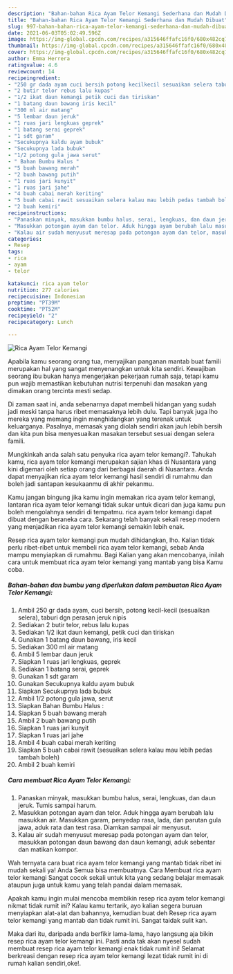 ```yaml
---
description: "Bahan-bahan Rica Ayam Telor Kemangi Sederhana dan Mudah Dibuat"
title: "Bahan-bahan Rica Ayam Telor Kemangi Sederhana dan Mudah Dibuat"
slug: 997-bahan-bahan-rica-ayam-telor-kemangi-sederhana-dan-mudah-dibuat
date: 2021-06-03T05:02:49.596Z
image: https://img-global.cpcdn.com/recipes/a315646ffafc16f0/680x482cq70/rica-ayam-telor-kemangi-foto-resep-utama.jpg
thumbnail: https://img-global.cpcdn.com/recipes/a315646ffafc16f0/680x482cq70/rica-ayam-telor-kemangi-foto-resep-utama.jpg
cover: https://img-global.cpcdn.com/recipes/a315646ffafc16f0/680x482cq70/rica-ayam-telor-kemangi-foto-resep-utama.jpg
author: Emma Herrera
ratingvalue: 4.6
reviewcount: 14
recipeingredient:
- "250 gr dada ayam cuci bersih potong kecilkecil sesuaikan selera taburi dgn perasan jeruk nipis"
- "2 butir telor rebus lalu kupas"
- "1/2 ikat daun kemangi petik cuci dan tiriskan"
- "1 batang daun bawang iris kecil"
- "300 ml air matang"
- "5 lembar daun jeruk"
- "1 ruas jari lengkuas geprek"
- "1 batang serai geprek"
- "1 sdt garam"
- "Secukupnya kaldu ayam bubuk"
- "Secukupnya lada bubuk"
- "1/2 potong gula jawa serut"
- " Bahan Bumbu Halus "
- "5 buah bawang merah"
- "2 buah bawang putih"
- "1 ruas jari kunyit"
- "1 ruas jari jahe"
- "4 buah cabai merah keriting"
- "5 buah cabai rawit sesuaikan selera kalau mau lebih pedas tambah boleh"
- "2 buah kemiri"
recipeinstructions:
- "Panaskan minyak, masukkan bumbu halus, serai, lengkuas, dan daun jeruk. Tumis sampai harum."
- "Masukkan potongan ayam dan telor. Aduk hingga ayam berubah lalu masukkan air. Masukkan garam, penyedap rasa, lada, dan parutan gula jawa, aduk rata dan test rasa. Diamkan sampai air menyusut."
- "Kalau air sudah menyusut meresap pada potongan ayam dan telor, masukkan potongan daun bawang dan daun kemangi, aduk sebentar dan matikan kompor."
categories:
- Resep
tags:
- rica
- ayam
- telor

katakunci: rica ayam telor 
nutrition: 277 calories
recipecuisine: Indonesian
preptime: "PT39M"
cooktime: "PT52M"
recipeyield: "2"
recipecategory: Lunch

---
```



![Rica Ayam Telor Kemangi](https://img-global.cpcdn.com/recipes/a315646ffafc16f0/680x482cq70/rica-ayam-telor-kemangi-foto-resep-utama.jpg)

Apabila kamu seorang orang tua, menyajikan panganan mantab buat famili merupakan hal yang sangat menyenangkan untuk kita sendiri. Kewajiban seorang ibu bukan hanya mengerjakan pekerjaan rumah saja, tetapi kamu pun wajib memastikan kebutuhan nutrisi terpenuhi dan masakan yang dimakan orang tercinta mesti sedap.

Di zaman  saat ini, anda sebenarnya dapat membeli hidangan yang sudah jadi meski tanpa harus ribet memasaknya lebih dulu. Tapi banyak juga lho mereka yang memang ingin menghidangkan yang terenak untuk keluarganya. Pasalnya, memasak yang diolah sendiri akan jauh lebih bersih dan kita pun bisa menyesuaikan masakan tersebut sesuai dengan selera famili. 



Mungkinkah anda salah satu penyuka rica ayam telor kemangi?. Tahukah kamu, rica ayam telor kemangi merupakan sajian khas di Nusantara yang kini digemari oleh setiap orang dari berbagai daerah di Nusantara. Anda dapat menyajikan rica ayam telor kemangi hasil sendiri di rumahmu dan boleh jadi santapan kesukaanmu di akhir pekanmu.

Kamu jangan bingung jika kamu ingin memakan rica ayam telor kemangi, lantaran rica ayam telor kemangi tidak sukar untuk dicari dan juga kamu pun boleh mengolahnya sendiri di tempatmu. rica ayam telor kemangi dapat dibuat dengan beraneka cara. Sekarang telah banyak sekali resep modern yang menjadikan rica ayam telor kemangi semakin lebih enak.

Resep rica ayam telor kemangi pun mudah dihidangkan, lho. Kalian tidak perlu ribet-ribet untuk membeli rica ayam telor kemangi, sebab Anda mampu menyiapkan di rumahmu. Bagi Kalian yang akan mencobanya, inilah cara untuk membuat rica ayam telor kemangi yang mantab yang bisa Kamu coba.

<!--inarticleads1-->

##### Bahan-bahan dan bumbu yang diperlukan dalam pembuatan Rica Ayam Telor Kemangi:

1. Ambil 250 gr dada ayam, cuci bersih, potong kecil-kecil (sesuaikan selera), taburi dgn perasan jeruk nipis
1. Sediakan 2 butir telor, rebus lalu kupas
1. Sediakan 1/2 ikat daun kemangi, petik cuci dan tiriskan
1. Gunakan 1 batang daun bawang, iris kecil
1. Sediakan 300 ml air matang
1. Ambil 5 lembar daun jeruk
1. Siapkan 1 ruas jari lengkuas, geprek
1. Sediakan 1 batang serai, geprek
1. Gunakan 1 sdt garam
1. Gunakan Secukupnya kaldu ayam bubuk
1. Siapkan Secukupnya lada bubuk
1. Ambil 1/2 potong gula jawa, serut
1. Siapkan  Bahan Bumbu Halus :
1. Siapkan 5 buah bawang merah
1. Ambil 2 buah bawang putih
1. Siapkan 1 ruas jari kunyit
1. Siapkan 1 ruas jari jahe
1. Ambil 4 buah cabai merah keriting
1. Siapkan 5 buah cabai rawit (sesuaikan selera kalau mau lebih pedas tambah boleh)
1. Ambil 2 buah kemiri




<!--inarticleads2-->

##### Cara membuat Rica Ayam Telor Kemangi:

1. Panaskan minyak, masukkan bumbu halus, serai, lengkuas, dan daun jeruk. Tumis sampai harum.
1. Masukkan potongan ayam dan telor. Aduk hingga ayam berubah lalu masukkan air. Masukkan garam, penyedap rasa, lada, dan parutan gula jawa, aduk rata dan test rasa. Diamkan sampai air menyusut.
1. Kalau air sudah menyusut meresap pada potongan ayam dan telor, masukkan potongan daun bawang dan daun kemangi, aduk sebentar dan matikan kompor.




Wah ternyata cara buat rica ayam telor kemangi yang mantab tidak ribet ini mudah sekali ya! Anda Semua bisa membuatnya. Cara Membuat rica ayam telor kemangi Sangat cocok sekali untuk kita yang sedang belajar memasak ataupun juga untuk kamu yang telah pandai dalam memasak.

Apakah kamu ingin mulai mencoba membikin resep rica ayam telor kemangi nikmat tidak rumit ini? Kalau kamu tertarik, ayo kalian segera buruan menyiapkan alat-alat dan bahannya, kemudian buat deh Resep rica ayam telor kemangi yang mantab dan tidak rumit ini. Sangat taidak sulit kan. 

Maka dari itu, daripada anda berfikir lama-lama, hayo langsung aja bikin resep rica ayam telor kemangi ini. Pasti anda tak akan nyesel sudah membuat resep rica ayam telor kemangi enak tidak rumit ini! Selamat berkreasi dengan resep rica ayam telor kemangi lezat tidak rumit ini di rumah kalian sendiri,oke!.

